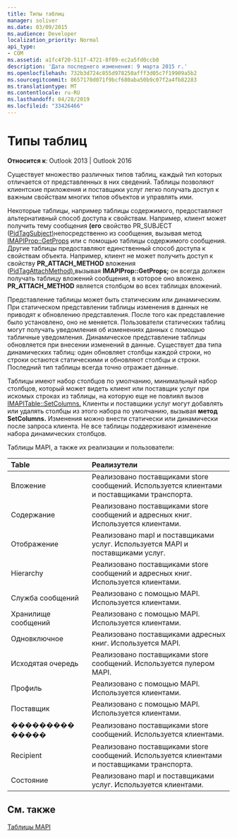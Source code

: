 ```yaml
---
title: Типы таблиц
manager: soliver
ms.date: 03/09/2015
ms.audience: Developer
localization_priority: Normal
api_type:
- COM
ms.assetid: a1fc4f20-511f-4721-8f09-ec2a5fd0ccb0
description: 'Дата последнего изменения: 9 марта 2015 г.'
ms.openlocfilehash: 732b3d724c855d978250afff3d05c7f19909a5b2
ms.sourcegitcommit: 8657170d071f9bcf680aba50b9c07f2a4fb82283
ms.translationtype: MT
ms.contentlocale: ru-RU
ms.lasthandoff: 04/28/2019
ms.locfileid: "33426466"
---
```

# <a name="types-of-tables"></a>Типы таблиц

  
  
**Относится к**: Outlook 2013 | Outlook 2016 
  
Существует множество различных типов таблиц, каждый тип которых отличается от представленных в них сведений. Таблицы позволяют клиентские приложения и поставщики услуг легко получать доступ к важным свойствам многих типов объектов и управлять ими. 
  
Некоторые таблицы, например таблицы содержимого, предоставляют альтернативный способ доступа к свойствам. Например, клиент может получить тему сообщения **(его** свойство PR_SUBJECT ([PidTagSubject)](pidtagsubject-canonical-property.md)непосредственно из сообщения, вызывая метод [IMAPIProp::GetProps](imapiprop-getprops.md) или с помощью таблицы содержимого сообщения. Другие таблицы предоставляют единственный способ доступа к свойствам объекта. Например, клиент не может получить доступ к свойству **PR_ATTACH_METHOD** вложения ([PidTagAttachMethod),](pidtagattachmethod-canonical-property.md)вызывая **IMAPIProp::GetProps;** он всегда должен получать таблицу вложений сообщения, в которое оно вложено. **PR_ATTACH_METHOD** является столбцом во всех таблицах вложений. 
  
Представление таблицы может быть статическим или динамическим. При статическом представлении таблицы изменения в данных не приводят к обновлению представления. После того как представление было установлено, оно не меняется. Пользователи статических таблиц могут получать уведомления об изменениях данных с помощью табличные уведомления. Динамическое представление таблицы обновляется при внесении изменений в данные. Существует два типа динамических таблиц: один обновляет столбцы каждой строки, но строки остаются статическими и обновляют столбцы и строки. Последний тип таблицы всегда точно отражает данные.
  
Таблицы имеют набор столбцов по умолчанию, минимальный набор столбцов, который может видеть клиент или поставщик услуг при искомых строках из таблицы, на которую еще не повлиял вызов [IMAPITable::SetColumns.](imapitable-setcolumns.md) Клиенты и поставщики услуг могут добавлять или удалять столбцы из этого набора по умолчанию, вызывая **метод SetColumns.** Изменения можно внести статически или динамически после запроса клиента. Не все таблицы поддерживают изменение набора динамических столбцов. 
  
Таблицы MAPI, а также их реализации и пользователи:
  
|**Table**|**Реализутели**|
|:-----|:-----|
|Вложение  <br/> |Реализовано поставщиками store сообщений. Используется клиентами и поставщиками транспорта.  <br/> |
|Содержание  <br/> |Реализовано поставщиками store сообщений и адресных книг. Используется клиентами.  <br/> |
|Отображение  <br/> |Реализовано mapI и поставщиками услуг. Используется MAPI и поставщиками услуг.  <br/> |
|Hierarchy  <br/> |Реализовано поставщиками store сообщений и адресных книг. Используется клиентами.  <br/> |
|Служба сообщений  <br/> |Реализовано с помощью MAPI. Используется клиентами.  <br/> |
|Хранилище сообщений  <br/> |Реализовано с помощью MAPI. Используется клиентами.  <br/> |
|Одновключное  <br/> |Реализовано поставщиками адресных книг. Используется MAPI.  <br/> |
|Исходятая очередь  <br/> |Реализовано поставщиками store сообщений. Используется пулером MAPI.  <br/> |
|Профиль  <br/> |Реализовано с помощью MAPI. Используется клиентами.  <br/> |
|Поставщик  <br/> |Реализовано с помощью MAPI. Используется клиентами.  <br/> |
|��������� �����  <br/> |Реализовано поставщиками store сообщений. Используется клиентами.  <br/> |
|Recipient  <br/> |Реализовано поставщиками store сообщений. Используется клиентами и поставщиками транспорта.  <br/> |
|Состояние  <br/> |Реализовано mapI и поставщиками услуг. Используется клиентами.  <br/> |
   
## <a name="see-also"></a>См. также



[Таблицы MAPI](mapi-tables.md)

